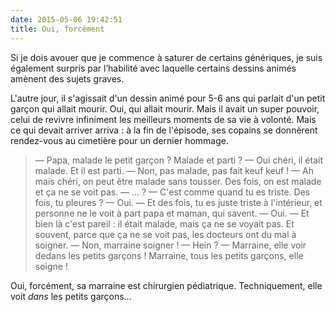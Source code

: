 ```yaml
---
date: 2015-05-06 19:42:51
title: Oui, forcément
---
```


Si je dois avouer que je commence à saturer de certains génériques, je suis également surpris par l’habilité avec laquelle certains dessins animés amènent des sujets graves.

L'autre jour, il s'agissait d'un dessin animé pour 5-6 ans qui parlait d'un petit garçon qui allait mourir. Oui, qui allait mourir. Mais il avait un super pouvoir, celui de revivre infiniment les meilleurs moments de sa vie à volonté. Mais ce qui devait arriver arriva : à la fin de l'épisode, ses copains se donnèrent rendez-vous au cimetière pour un dernier hommage.

> — Papa, malade le petit garçon ? Malade et parti ?
> — Oui chéri, il était malade. Et il est parti.
> — Non, pas malade, pas fait keuf keuf !
> — Ah mais chéri, on peut être malade sans tousser. Des fois, on est malade et ça ne se voit pas.
> — ... ?
> — C'est comme quand tu es triste. Des fois, tu pleures ?
> — Oui.
> — Et des fois, tu es juste triste à l'intérieur, et personne ne le voit à part papa et maman, qui savent.
> — Oui.
> — Et bien là c'est pareil : il était malade, mais ça ne se voyait pas. Et souvent, parce que ça ne se voit pas, les docteurs ont du mal à soigner.
> — Non, marraine soigner !
> — Hein ?
> — Marraine, elle voir dedans les petits garçons ! Marraine, tous les petits garçons, elle soigne !

Oui, forcément, sa marraine est chirurgien pédiatrique. Techniquement, elle voit _dans_ les petits garçons...
